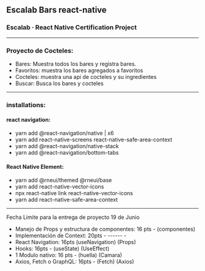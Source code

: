 ## Escalab Bars react-native
### Escalab · React Native Certification Project
---

### Proyecto de Cocteles:

- Bares: Muestra todos los bares y registra bares.
- Favoritos: muestra los bares agregados a favoritos
- Cocteles: muestra una api de cocteles y su ingredientes
- Buscar: Busca los bares y cocteles

---
### installations:

#### react navigation:
- yarn add @react-navigation/native | x6
- yarn add react-native-screens react-native-safe-area-context
- yarn add @react-navigation/native-stack
- yarn add @react-navigation/bottom-tabs

#### React Native Element:
- yarn add @rneui/themed @rneui/base
- yarn add react-native-vector-icons
- npx react-native link react-native-vector-icons
- yarn add react-native-safe-area-context

---

Fecha Limite para la entrega de proyecto 19 de Junio

- Manejo de Props y estructura de componentes: 16 pts - (componentes)
- Implementación de Context: 20pts - ------ -
- React Navigation: 16pts (useNavigation) (Props)
- Hooks: 16pts - (useState) (UseEffect)
- 1 Modulo nativo: 16 pts - (huella) (Camara)
- Axios, Fetch o GraphQL: 16pts - (Fetch) (Axios)
